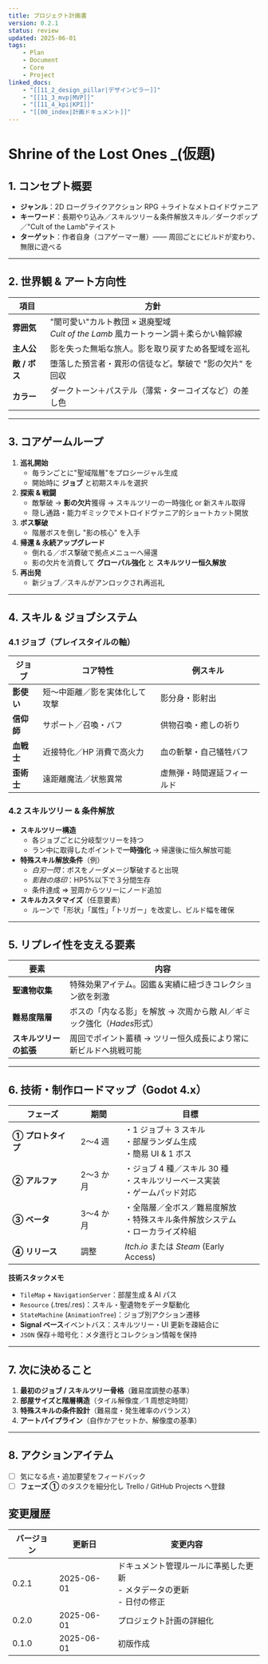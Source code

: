 ```yaml
---
title: プロジェクト計画書
version: 0.2.1
status: review
updated: 2025-06-01
tags:
    - Plan
    - Document
    - Core
    - Project
linked_docs:
    - "[[11_2_design_pillar|デザインピラー]]"
    - "[[11_3_mvp|MVP]]"
    - "[[11_4_kpi|KPI]]"
    - "[[00_index|計画ドキュメント]]"
---
```


# Shrine of the Lost Ones \_(仮題)

## 1. コンセプト概要

-   **ジャンル**：2D ローグライクアクション RPG ＋ライトなメトロイドヴァニア
-   **キーワード**：長期やり込み／スキルツリー＆条件解放スキル／ダークポップ／"Cult of the Lamb"テイスト
-   **ターゲット**：作者自身（コアゲーマー層）—— 周回ごとにビルドが変わり、無限に遊べる

---

## 2. 世界観 & アート方向性

| 項目          | 方針                                                                                    |
| ------------- | --------------------------------------------------------------------------------------- |
| **雰囲気**    | "闇可愛い"カルト教団 × 退廃聖域 <br>_Cult of the Lamb_ 風カートゥーン調＋柔らかい輪郭線 |
| **主人公**    | 影を失った無垢な旅人。影を取り戻すため各聖域を巡礼                                      |
| **敵 / ボス** | 堕落した預言者・異形の信徒など。撃破で "影の欠片" を回収                                |
| **カラー**    | ダークトーン＋パステル（薄紫・ターコイズなど）の差し色                                  |

---

## 3. コアゲームループ

1. **巡礼開始**
    - 毎ランごとに"聖域階層"をプロシージャル生成
    - 開始時に **ジョブ** と初期スキルを選択
2. **探索 & 戦闘**
    - 敵撃破 → **影の欠片**獲得 → スキルツリーの一時強化 or 新スキル取得
    - 隠し通路・能力ギミックでメトロイドヴァニア的ショートカット開放
3. **ボス撃破**
    - 階層ボスを倒し "影の核心" を入手
4. **帰還 & 永続アップグレード**
    - 倒れる／ボス撃破で拠点メニューへ帰還
    - 影の欠片を消費して **グローバル強化** と **スキルツリー恒久解放**
5. **再出発**
    - 新ジョブ／スキルがアンロックされ再巡礼

---

## 4. スキル & ジョブシステム

### 4.1 ジョブ（プレイスタイルの軸）

| ジョブ     | コア特性                       | 例スキル                   |
| ---------- | ------------------------------ | -------------------------- |
| **影使い** | 短〜中距離／影を実体化して攻撃 | 影分身・影射出             |
| **信仰師** | サポート／召喚・バフ           | 供物召喚・癒しの祈り       |
| **血戦士** | 近接特化／HP 消費で高火力      | 血の斬撃・自己犠牲バフ     |
| **歪術士** | 遠距離魔法／状態異常           | 虚無弾・時間遅延フィールド |

### 4.2 スキルツリー & 条件解放

-   **スキルツリー構造**
    -   各ジョブごとに分岐型ツリーを持つ
    -   ラン中に取得したポイントで**一時強化** → 帰還後に恒久解放可能
-   **特殊スキル解放条件**（例）
    -   _白刃一閃_：ボスをノーダメージ撃破すると出現
    -   _影蝕の烙印_：HP5%以下で３分間生存
    -   条件達成 ⇒ 翌周からツリーにノード追加
-   **スキルカスタマイズ**（任意要素）
    -   ルーンで「形状」「属性」「トリガー」を改変し、ビルド幅を確保

---

## 5. リプレイ性を支える要素

| 要素                   | 内容                                                                  |
| ---------------------- | --------------------------------------------------------------------- |
| **聖遺物収集**         | 特殊効果アイテム。図鑑＆実績に紐づきコレクション欲を刺激              |
| **難易度階層**         | ボスの「内なる影」を解放 → 次周から敵 AI／ギミック強化（*Hades*形式） |
| **スキルツリーの拡張** | 周回でポイント蓄積 → ツリー恒久成長により常に新ビルドへ挑戦可能       |

---

## 6. 技術・制作ロードマップ（Godot 4.x）

| フェーズ           | 期間      | 目標                                                                                 |
| ------------------ | --------- | ------------------------------------------------------------------------------------ |
| **① プロトタイプ** | 2〜4 週   | ・1 ジョブ＋ 3 スキル <br>・部屋ランダム生成 <br>・簡易 UI & 1 ボス                  |
| **② アルファ**     | 2〜3 か月 | ・ジョブ 4 種／スキル 30 種 <br>・スキルツリーベース実装 <br>・ゲームパッド対応      |
| **③ ベータ**       | 3〜4 か月 | ・全階層／全ボス／難易度解放 <br>・特殊スキル条件解放システム <br>・ローカライズ枠組 |
| **④ リリース**     | 調整      | _Itch.io_ または _Steam_ (Early Access)                                              |

**技術スタックメモ**

-   `TileMap` + `NavigationServer`：部屋生成 & AI パス
-   `Resource` (.tres/.res)：スキル・聖遺物をデータ駆動化
-   `StateMachine` (`AnimationTree`)：ジョブ別アクション遷移
-   **Signal ベース**イベントバス：スキルツリー・UI 更新を疎結合に
-   `JSON` 保存＋暗号化：メタ進行とコレクション情報を保持

---

## 7. 次に決めること

1. **最初のジョブ / スキルツリー骨格**（難易度調整の基準）
2. **部屋サイズと階層構造**（タイル解像度／1 周想定時間）
3. **特殊スキルの条件設計**（難易度・発生確率のバランス）
4. **アートパイプライン**（自作かアセットか、解像度の基準）

---

## 8. アクションアイテム

-   [ ] 気になる点・追加要望をフィードバック
-   [ ] **フェーズ ①** のタスクを細分化し Trello / GitHub Projects へ登録

## 変更履歴

| バージョン | 更新日     | 変更内容                                                                   |
| ---------- | ---------- | -------------------------------------------------------------------------- |
| 0.2.1      | 2025-06-01 | ドキュメント管理ルールに準拠した更新<br>- メタデータの更新<br>- 日付の修正 |
| 0.2.0      | 2025-06-01 | プロジェクト計画の詳細化                                                   |
| 0.1.0      | 2025-06-01 | 初版作成                                                                   |
